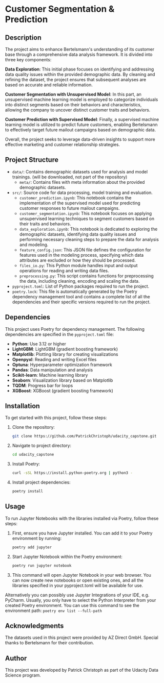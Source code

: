 # Customer Segmentation & Prediction

## Description
The project aims to enhance Bertelsmann's understanding of its customer base through a comprehensive data analysis framework. It is divided into three key components:

**Data Exploration**: This initial phase focuses on identifying and addressing data quality issues within the provided demographic data. By cleaning and refining the dataset, the project ensures that subsequent analyses are based on accurate and reliable information.

**Customer Segmentation with Unsupervised Model**: In this part, an unsupervised machine learning model is employed to categorize individuals into distinct segments based on their behaviors and characteristics, allowing the company to uncover distinct customer traits and behaviors.

**Customer Prediction with Supervised Model**: Finally, a supervised machine learning model is utilized to predict future customers, enabling Bertelsmann to effectively target future mailout campaigns based on demographic data.

Overall, the project seeks to leverage data-driven insights to support more effective marketing and customer relationship strategies.

## Project Structure
- `data/`: Contains demographic datasets used for analysis and model trainings. (will be downloaded, not part of the repository)
  - `meta/`: Contains files with meta information about the provided demographic datasets.
- `src/`: Source code for data processing, model training and evaluation.
  - `customer_prediction.ipynb`: This notebook contains the implementation of the supervised model used for predicting customer responses to future mailout campaigns.
  - `customer_segmentation.ipynb`: This notebook focuses on applying unsupervised learning techniques to segment customers based on their traits and behaviors.
  - `data_exploration.ipynb`: This notebook is dedicated to exploring the demographic datasets, identifying data quality issues and performing necessary cleaning steps to prepare the data for analysis and modeling.
  - `feature_config.json`: This JSON file defines the configuration for features used in the modeling process, specifying which data attributes are excluded or how they should be processed.
  - `files_io.py`: This Python module handles input and output operations for reading and writing data files.
  - `preprocessing.py`: This script contains functions for preprocessing the data, including cleaning, encoding and scaling the data.
- `pyproject.toml`: List of Python packages required to run the project.
- `poetry.lock`: This file is automatically generated by the Poetry dependency management tool and contains a complete list of all the dependencies and their specific versions required to run the project.

## Dependencies
This project uses Poetry for dependency management. The following dependencies are specified in the `pyproject.toml` file:

- **Python**: Use 3.12 or higher
- **LightGBM**: LightGBM (gradient boosting framework)
- **Matplotlib**: Plotting library for creating visualizations
- **Openpyxl**: Reading and writing Excel files
- **Optuna**: Hyperparameter optimization framework
- **Pandas**: Data manipulation and analysis
- **Scikit-learn**: Machine learning library
- **Seaborn**: Visualization library based on Matplotlib
- **TQDM**: Progress bar for loops
- **XGBoost**: XGBoost (gradient boosting framework)

## Installation
To get started with this project, follow these steps:

1. Clone the repository:
   ```bash
   git clone https://github.com/PatrickChristoph/udacity_capstone.git
   
2. Navigate to project directory:
   ```bash
   cd udacity_capstone

3. Install Poetry:
   ```bash
   curl -sSL https://install.python-poetry.org | python3 -

4. Install project dependencies:
   ```bash
   poetry install

## Usage
To run Jupyter Notebooks with the libraries installed via Poetry, follow these steps:
1. First, ensure you have Jupyter installed. You can add it to your Poetry environment by running:
   ```bash
   poetry add jupyter
2. Start Jupyter Notebook within the Poetry environment:
   ```bash
   poetry run jupyter notebook
3. This command will open Jupyter Notebook in your web browser. You can now create new notebooks or open existing ones, and all the libraries specified in your pyproject.toml will be available for use.

Alternatively you can possibly use Jupyter Integrations of your IDE, e.g. PyCharm. Usually, you only have to select the Python Interpreter from your created Poetry environment. You can use this command to see the environment path:
`poetry env list --full-path`

## Acknowledgments
The datasets used in this project were provided by AZ Direct GmbH. Special thanks to Bertelsmann for their contribution.

## Author
This project was developed by Patrick Christoph as part of the Udacity Data Science program.